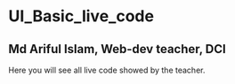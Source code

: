 # UI_Basic_live_code
## Md Ariful Islam, Web-dev teacher, DCI

Here you will see all live code showed by the teacher.
